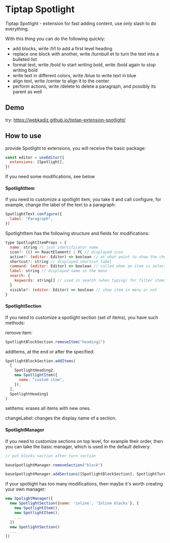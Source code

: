 # Tiptap Spotlight

Tiptap Spotlight - extension for fast adding content, use only slash to do everything.

With this thing you can do the following quickly:

- add blocks, write /h1 to add a first level heading
- replace one block with another, write /turnbull et to turn the text into a bulleted list
- format text, write /bold to start writing bold, write /bold again to stop writing bold
- write text in different colors, write /blue to write text in blue
- align text, write /center to align it to the center
- perform actions, write /delete to delete a paragraph, and possibly its parent as well

## Demo

[](https://github.com/user-attachments/assets/5375decb-2b5f-4ab8-a83a-ec22b2cd36a4)


try: https://webkadiz.github.io/tiptap-extension-spotlight/

## How to use

provide Spotlight to extensions, you will receive the basic package:

```javascript
const editor = useEditor({
  extensions: [Spotlight],
})
```

If you need some modifications, see below

#### SpotlightItem

If you need to customize a spotlight item, you take it and call configure, for example, change the label of the text to a paragraph:

```javascript
SpotlightText.configure({
  label: "Paragraph",
})
```

SpotlightItem has the following structure and fields for modifications:

```javascript
type SpotlightItemProps = {
  name: string // just identificator name
  icon?: (() => ReactElement) | FC // displayed icon
  active?: (editor: Editor) => boolean // at what point to show the check mark on the item
  shortcut?: string // displayed shortcut label
  command: (editor: Editor) => boolean // called when an item is selected
  label: string // displayed name in the menu
  search: {
    keywords: string[] // used in search (when typing) for filter items
  }
  visible?: (editor: Editor) => boolean // show item in menu or not
}
```

#### SpotlightSection

If you need to customize a spotlight section (set of items), you have such methods:

remove item:

```javascript
SpotlightBlockSection.removeItem("heading1")
```

addItems, at the end or after the specified:

```javascript
SpotlightBlockSection.addItems(
  [
    SpotlightHeading2,
    new SpotlightItem({
      name: "custom item",
    }),
  ],
  SpotlightHeading1
)
```

setItems: erases all items with new ones.

changeLabel: changes the display name of a section.

#### SpotlightManager

If you need to customize sections on top level, for example their order, then you can take the basic manager, which is used in the default delivery:

```javascript
// put blocks section after turn section

baseSpotlightManager.removeSection("block")

baseSpotlightManager.addSections([SpotlightBlockSection], SpotlightTurnSection)
```

if your spotlight has too many modifications, then maybe it's worth creating your own manager:

```javascript
new SpolightManager([
  new SpotlightSection({name: 'inline', 'Inline blocks'}, [
    new SpotlightItem(),
    new SpotlightItem(),
    ...
  ])
  new SpotlightSection()
  ...
])
```
